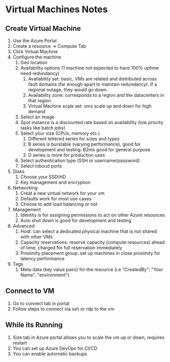 # Virtual Machines Notes

## Create Virtual Machine
1. Use the Azure Portal
2. Create a resource -> Compute Tab
3. Click Virtual Machine
4. Configure the machine
    1. Geo location
    2. Availability options (1 machine not expected to have 100% uptime need redundancy)
        1. Availability set: basic, VMs are related and distributed across fault domains (far enough apart to maintain redundancy). If a regional outage, they would go down.
        2. Availability zone: corresponds to a region and the datacenters in that region
        3. Virtual Machine scale set: vms scale up and down for high demand
    3. Select an image
    4. Spot instance is a discounted rate based on availability (low priority tasks like batch jobs)
    5. Select your size (CPUs, memory etc.)
        1. Different lettered series for sizes and types
        2. B series is burstable (varying performance), good for development and testing. B2ms good for general purpose
        3. D series is more for production uses
    6. Select authentication type (SSH or username/password)
    7. Select inboud ports
5. Disks
    1. Choose your SSD/HD
    2. Key management and encryption
6. Networking
    1. Creat a new virtual network for your vm
    2. Defaults work for most use cases
    3. Choose to add load balancing or not
7. Management
    1. Identity is for assigning permissions to act on other Azure resources
    2. Auto shut down is good for development and testing
8. Advanced
    1. Host: can select a dedicated physical machine that is not shared with other VMs
    2. Capacity reservations: reserve capacity (compute resources) ahead of time, charged for full reservation immediately
    3. Proximity placement group: set up machines in close proximity for latency performance
9. Tags
    1. Meta data (key value pairs) for the resource (i.e "CreatedBy": "Your Name", "environment")


## Connect to VM

1. Go to connect tab in portal
3. Follow steps to connect via ssh or rdp to the vm

## While its Running

1. Size tab in Azure portal allows you to scale the vm up or down, requires restart
2. You can set up Azure DevOps for CI/CD
3. You can enable automatic backups
